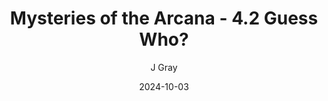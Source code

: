---
title: 'Mysteries of the Arcana - 4.2 Guess Who?'
alt: 'Mysteries of the Arcana'
date: '2024-10-03'
author: 'J Gray'
artist: 'Gennifer'
---